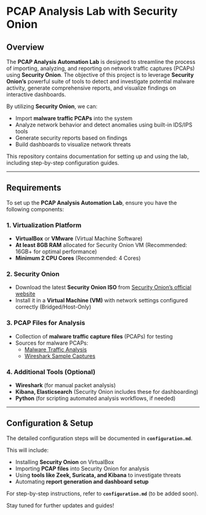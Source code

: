 # PCAP Analysis Lab with Security Onion

## Overview
The **PCAP Analysis Automation Lab** is designed to streamline the process of importing, analyzing, and reporting on network traffic captures (PCAPs) using **Security Onion**. The objective of this project is to leverage **Security Onion’s** powerful suite of tools to detect and investigate potential malware activity, generate comprehensive reports, and visualize findings on interactive dashboards.

By utilizing **Security Onion**, we can:
- Import **malware traffic PCAPs** into the system
- Analyze network behavior and detect anomalies using built-in IDS/IPS tools
- Generate security reports based on findings
- Build dashboards to visualize network threats

This repository contains documentation for setting up and using the lab, including step-by-step configuration guides.

---

## Requirements
To set up the **PCAP Analysis Automation Lab**, ensure you have the following components:

### 1. Virtualization Platform
- **VirtualBox** or **VMware** (Virtual Machine Software)
- **At least 8GB RAM** allocated for Security Onion VM (Recommended: 16GB+ for optimal performance)
- **Minimum 2 CPU Cores** (Recommended: 4 Cores)

### 2. Security Onion
- Download the latest **Security Onion ISO** from [Security Onion’s official website](https://securityonion.net/)
- Install it in a **Virtual Machine (VM)** with network settings configured correctly (Bridged/Host-Only)

### 3. PCAP Files for Analysis
- Collection of **malware traffic capture files** (PCAPs) for testing
- Sources for malware PCAPs:
  - [Malware Traffic Analysis](https://www.malware-traffic-analysis.net/)
  - [Wireshark Sample Captures](https://wiki.wireshark.org/SampleCaptures)

### 4. Additional Tools (Optional)
- **Wireshark** (for manual packet analysis)
- **Kibana, Elasticsearch** (Security Onion includes these for dashboarding)
- **Python** (for scripting automated analysis workflows, if needed)

---

## Configuration & Setup
The detailed configuration steps will be documented in **`configuration.md`**.

This will include:
- Installing **Security Onion** on VirtualBox
- Importing **PCAP files** into Security Onion for analysis
- Using **tools like Zeek, Suricata, and Kibana** to investigate threats
- Automating **report generation and dashboard setup**

For step-by-step instructions, refer to **`configuration.md`** (to be added soon).


Stay tuned for further updates and guides!
